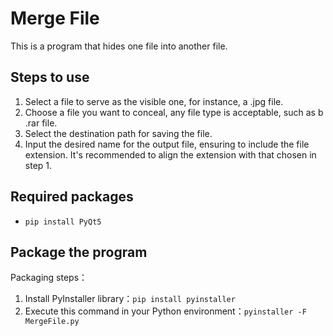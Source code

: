 # Merge File
This is a program that hides one file into another file.

## Steps to use
1. Select a file to serve as the visible one, for instance, a .jpg file.
2. Choose a file you want to conceal, any file type is acceptable, such as b .rar file.
3. Select the destination path for saving the file.
4. Input the desired name for the output file, ensuring to include the file extension. It's recommended to align the extension with that chosen in step 1.

## Required packages
* `pip install PyQt5`

## Package the program
Packaging steps：
1. Install PyInstaller library：`pip install pyinstaller`
2. Execute this command in your Python environment：`pyinstaller -F MergeFile.py`
